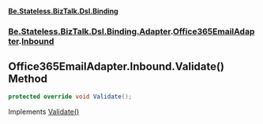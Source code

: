#### [Be.Stateless.BizTalk.Dsl.Binding](README.md 'README')
### [Be.Stateless.BizTalk.Dsl.Binding.Adapter](Be.Stateless.BizTalk.Dsl.Binding.Adapter.md 'Be.Stateless.BizTalk.Dsl.Binding.Adapter').[Office365EmailAdapter](Office365EmailAdapter.md 'Be.Stateless.BizTalk.Dsl.Binding.Adapter.Office365EmailAdapter').[Inbound](Office365EmailAdapter.Inbound.md 'Be.Stateless.BizTalk.Dsl.Binding.Adapter.Office365EmailAdapter.Inbound')

## Office365EmailAdapter.Inbound.Validate() Method

```csharp
protected override void Validate();
```

Implements [Validate()](https://docs.microsoft.com/en-us/dotnet/api/Be.Stateless.BizTalk.Dsl.ISupportValidation.Validate 'Be.Stateless.BizTalk.Dsl.ISupportValidation.Validate')